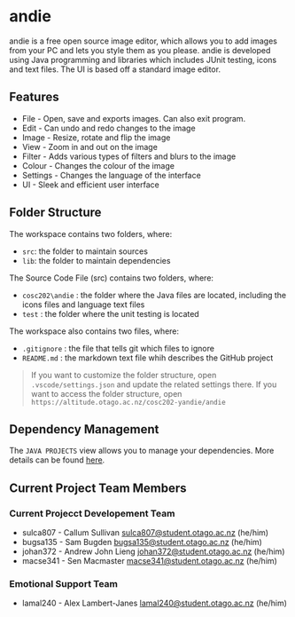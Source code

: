 # andie

andie is a free open source image editor, which allows you to add images from your PC and lets you style them as you please. andie is developed using Java programming and libraries which includes JUnit testing, icons and text files. The UI is based off a standard image editor.

## Features

* File - Open, save and exports images. Can also exit program.
* Edit - Can undo and redo changes to the image  
* Image - Resize, rotate and flip the image
* View - Zoom in and out on the image
* Filter - Adds various types of filters and blurs to the image
* Colour - Changes the colour of the image
* Settings - Changes the language of the interface
* UI - Sleek and efficient user interface

## Folder Structure

The workspace contains two folders, where:

- `src`: the folder to maintain sources
- `lib`: the folder to maintain dependencies

The Source Code File (src) contains two folders, where:

- `cosc202\andie` : the folder where the Java files are located, including the icons files and language text files
- `test` : the folder where the unit testing is located 

The workspace also contains two files, where:

- `.gitignore` : the file that tells git which files to ignore
- `README.md` : the markdown text file whih describes the GitHub project

> If you want to customize the folder structure, open `.vscode/settings.json` and update the related settings there.
> If you want to access the folder structure, open `https://altitude.otago.ac.nz/cosc202-yandie/andie`

## Dependency Management

The `JAVA PROJECTS` view allows you to manage your dependencies. More details can be found [here](https://github.com/microsoft/vscode-java-dependency#manage-dependencies).

## Current Project Team Members

### Current Projecct Developement Team

* sulca807 - Callum Sullivan <sulca807@student.otago.ac.nz> (he/him)
* bugsa135 - Sam Bugden <bugsa135@student.otago.ac.nz> (he/him)
* johan372 - Andrew John Lieng <johan372@student.otago.ac.nz> (he/him)
* macse341 - Sen Macmaster <macse341@student.otago.ac.nz> (he/him)

### Emotional Support Team

* lamal240 - Alex Lambert-Janes <lamal240@student.otago.ac.nz> (he/him)